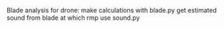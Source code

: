 Blade analysis for drone:
make calculations with blade.py
get estimated sound from blade at which rmp use sound.py
